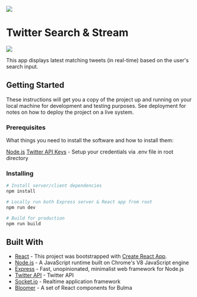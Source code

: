 ![](https://i.imgur.com/5J9WDiy.png)

# Twitter Search & Stream

![](https://i.imgur.com/rcv19m1.gif)

This app displays latest matching tweets (in real-time) based on the user's search input.

## Getting Started

These instructions will get you a copy of the project up and running on your local machine for development and testing purposes. See deployment for notes on how to deploy the project on a live system.

### Prerequisites

What things you need to install the software and how to install them:

[Node.js](https://nodejs.org/en/)
[Twitter API Keys](https://developer.twitter.com/) - Setup your credentials via .env file in root directory

### Installing

```bash
# Install server/client dependencies
npm install

# Locally run both Express server & React app from root
npm run dev

# Build for production
npm run build
```

## Built With

- [React](https://reactjs.org/) - This project was bootstrapped with [Create React App](https://github.com/facebook/create-react-app).
- [Node.js](https://nodejs.org/en/) - A JavaScript runtime built on Chrome's V8 JavaScript engine
- [Express](https://expressjs.com/) - Fast, unopinionated, minimalist web framework for Node.js
- [Twitter API](https://www.npmjs.com/package/twitter) - Twitter API
- [Socket.io](https://socket.io/) - Realtime application framework
- [Bloomer](https://bloomer.js.org/#/) - A set of React components for Bulma
